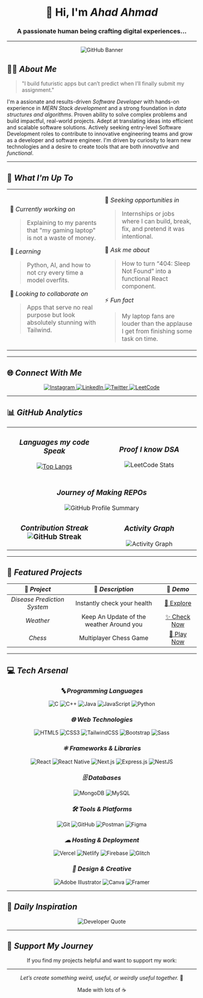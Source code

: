 <div align="center">

# 🚀 Hi, I'm *Ahad Ahmad*

### A passionate human being crafting digital experiences...

---
![GitHub Banner](https://user-images.githubusercontent.com/58959408/232639433-cb0aea21-66f0-4508-a771-85e2089c5a87.gif) 
</div>

## 👨‍💻 *About Me*

> "I build futuristic apps but can’t predict when I’ll finally submit my assignment."

I'm a assionate and results-driven *Software Developer* with hands-on experience in *MERN Stack development* and a strong 
foundation in *data structures and algorithms*. Proven ability to solve complex problems and build impactful, real-world 
projects. Adept at translating ideas into efficient and scalable software solutions. Actively seeking entry-level Software 
Development roles to contribute to innovative engineering teams and grow as a developer and software engineer. I'm driven by curiosity to learn new technologies and a desire to create tools that are both *innovative* and *functional*.

---

## 🚀 *What I'm Up To*

<table>
<tr>
<td width="50%">

🔭 *Currently working on*

> Explaining to my parents that "my gaming laptop" is not a waste of money.

🌱 *Learning*

> Python, AI, and how to not cry every time a model overfits.

👯 *Looking to collaborate on*

> Apps that serve no real purpose but look absolutely stunning with Tailwind.

</td>
<td width="50%">

🤝 *Seeking opportunities in*

> Internships or jobs where I can build, break, fix, and pretend it was intentional.

💬 *Ask me about*

> How to turn “404: Sleep Not Found” into a functional React component.

⚡ *Fun fact*

> My laptop fans are louder than the applause I get from finishing some task on time.

</td>
</tr>
</table>

---

## 🌐 *Connect With Me*

<div align="center">

<p align="center">
  <a href="https://www.instagram.com/pro.ahad/">
    <img src="https://img.shields.io/badge/Instagram-%23E4405F?style=for-the-badge&logo=instagram&logoColor=white" alt="Instagram" />
  </a>
  <a href="https://www.linkedin.com/in/ahad-ahmad-835b61256/">
    <img src="https://img.shields.io/badge/LinkedIn-%230077B5?style=for-the-badge&logo=linkedin&logoColor=white" alt="LinkedIn" />
  </a>
  <a href="https://x.com/pro_ahad4562">
    <img src="https://img.shields.io/badge/Twitter-%231DA1F2?style=for-the-badge&logo=twitter&logoColor=white" alt="Twitter" />
  </a>
  <a href="https://leetcode.com/u/Ahad_Ahmad/">
    <img src="https://img.shields.io/badge/LeetCode-%23FFA116?style=for-the-badge&logo=leetcode&logoColor=white" alt="LeetCode" />
  </a>
</p>
</div>

---

## 📊 *GitHub Analytics*

<div align="center">

<table>
<tr>
<td width="50%" align="center">

### *Languages my code Speak*



[![Top Langs](https://github-readme-stats.vercel.app/api/top-langs/?username=Ahad4562&layout=compact&theme=tokyonight)](https://github.com/anuraghazra/github-readme-stats)



</td>
<td width="50%" align="center">

### *Proof I know DSA*

<img src="https://leetcard.jacoblin.cool/Ahad_Ahmad?theme=dark&font=Inter&ext=heatmap" alt="LeetCode Stats" />

</td>
</tr>
<tr>
<td colspan="2" align="center">

### *Journey of Making REPOs*

<img src="https://github-profile-summary-cards.vercel.app/api/cards/profile-details?username=Ahad4562&theme=nord_bright" alt="GitHub Profile Summary" />

</td>
</tr>
<tr>
<td width="50%" align="center">

### *Contribution Streak* <img src="https://streak-stats.demolab.com?user=Ahad4562&theme=tokyonight&hide_border=true&background=0D1117&cacheBust=1" alt="GitHub Streak" />

</td>
<td width="50%" align="center">

### *Activity Graph*

<img src="https://github-readme-activity-graph.vercel.app/graph?username=Ahad4562&theme=tokyo-night&hide_border=true&bg_color=0D1117" alt="Activity Graph" />

</td>
</tr>
</table>
</div>

---

## 🎯 *Featured Projects*

<div align="center">

| 🌟 *Project* |         📝 *Description*          |                  🔗 *Demo*                  |
| :------------: | :---------------------------------: | :-------------------------------------------: |
| *Disease Prediction System* |   Instantly check your health    | [📝 Explore](https://disease-prediction-system-qr1m.onrender.com)  |
| *Weather* | Keep An Update of the weather Around you | [✨ Check Now](https://app-weather-h97i.onrender.com) |
|   *Chess*   |      Multiplayer Chess Game      |   [🎵 Play Now](https://chess-7bap.onrender.com)    |
</div>

---

## 💻 *Tech Arsenal*

<div align="center">

### *🔤 Programming Languages*

![C](https://img.shields.io/badge/C-00599C?style=for-the-badge&logo=c&logoColor=white)
![C++](https://img.shields.io/badge/C++-00599C?style=for-the-badge&logo=c%2B%2B&logoColor=white)
![Java](https://img.shields.io/badge/Java-ED8B00?style=for-the-badge&logo=openjdk&logoColor=white)
![JavaScript](https://img.shields.io/badge/JavaScript-F7DF1E?style=for-the-badge&logo=javascript&logoColor=black)
![Python](https://img.shields.io/badge/Python-3776AB?style=for-the-badge&logo=python&logoColor=white)

### *🌐 Web Technologies*

![HTML5](https://img.shields.io/badge/HTML5-E34F26?style=for-the-badge&logo=html5&logoColor=white)
![CSS3](https://img.shields.io/badge/CSS3-1572B6?style=for-the-badge&logo=css3&logoColor=white)
![TailwindCSS](https://img.shields.io/badge/Tailwind_CSS-38B2AC?style=for-the-badge&logo=tailwind-css&logoColor=white)
![Bootstrap](https://img.shields.io/badge/Bootstrap-563D7C?style=for-the-badge&logo=bootstrap&logoColor=white)
![Sass](https://img.shields.io/badge/Sass-CC6699?style=for-the-badge&logo=sass&logoColor=white)

### *⚛ Frameworks & Libraries*

![React](https://img.shields.io/badge/React-20232A?style=for-the-badge&logo=react&logoColor=61DAFB)
![React Native](https://img.shields.io/badge/React_Native-20232A?style=for-the-badge&logo=react&logoColor=61DAFB)
![Next.js](https://img.shields.io/badge/Next.js-000000?style=for-the-badge&logo=nextdotjs&logoColor=white)
![Express.js](https://img.shields.io/badge/Express.js-404D59?style=for-the-badge&logo=express&logoColor=white)
![NestJS](https://img.shields.io/badge/NestJS-E0234E?style=for-the-badge&logo=nestjs&logoColor=white)

### *🗄 Databases*

![MongoDB](https://img.shields.io/badge/MongoDB-4EA94B?style=for-the-badge&logo=mongodb&logoColor=white)
![MySQL](https://img.shields.io/badge/MySQL-005C84?style=for-the-badge&logo=mysql&logoColor=white)

### *🛠 Tools & Platforms*

![Git](https://img.shields.io/badge/Git-F05032?style=for-the-badge&logo=git&logoColor=white)
![GitHub](https://img.shields.io/badge/GitHub-100000?style=for-the-badge&logo=github&logoColor=white)
![Postman](https://img.shields.io/badge/Postman-FF6C37?style=for-the-badge&logo=postman&logoColor=white)
![Figma](https://img.shields.io/badge/Figma-F24E1E?style=for-the-badge&logo=figma&logoColor=white)

### *☁ Hosting & Deployment*

![Vercel](https://img.shields.io/badge/Vercel-000000?style=for-the-badge&logo=vercel&logoColor=white)
![Netlify](https://img.shields.io/badge/Netlify-00C7B7?style=for-the-badge&logo=netlify&logoColor=white)
![Firebase](https://img.shields.io/badge/Firebase-FFCA28?style=for-the-badge&logo=firebase&logoColor=black)
![Glitch](https://img.shields.io/badge/Glitch-3333FF?style=for-the-badge&logo=glitch&logoColor=white)

### *🎨 Design & Creative*

![Adobe Illustrator](https://img.shields.io/badge/Adobe%20Illustrator-FF9A00?style=for-the-badge&logo=adobe%20illustrator&logoColor=white)
![Canva](https://img.shields.io/badge/Canva-%2300C4CC.svg?style=for-the-badge&logo=Canva&logoColor=white)
![Framer](https://img.shields.io/badge/Framer-black?style=for-the-badge&logo=framer&logoColor=blue)

</div>

---

## 💭 *Daily Inspiration*

<div align="center">
<img src="https://quotes-github-readme.vercel.app/api?type=horizontal&theme=tokyonight" alt="Developer Quote" />
</div>

---
## 🤝 *Support My Journey*

<div align="center">

If you find my projects helpful and want to support my work:

</div>

---

<div align="center">

*Let’s create something weird, useful, or weirdly useful together.* 🚀

Made with lots of ☕

</div>
